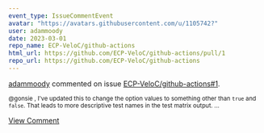 ```yaml
---
event_type: IssueCommentEvent
avatar: "https://avatars.githubusercontent.com/u/1105742?"
user: adammoody
date: 2023-03-01
repo_name: ECP-VeloC/github-actions
html_url: https://github.com/ECP-VeloC/github-actions/pull/1
repo_url: https://github.com/ECP-VeloC/github-actions
---
```


<a href='https://github.com/adammoody' target='_blank'>adammoody</a> commented on issue <a href='https://github.com/ECP-VeloC/github-actions/pull/1' target='_blank'>ECP-VeloC/github-actions#1</a>.

<small>@gonsie , I've updated this to change the option values to something other than ``true`` and ``false``.  That leads to more descriptive test names in the test matrix output....</small>

<a href='https://github.com/ECP-VeloC/github-actions/pull/1' target='_blank'>View Comment</a>